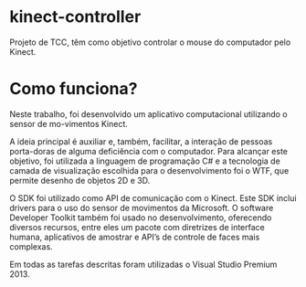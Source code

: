 # kinect-controller
Projeto de TCC, têm como objetivo controlar o mouse do computador pelo Kinect.

# Como funciona?
Neste trabalho, foi desenvolvido um aplicativo computacional utilizando o sensor de mo-vimentos Kinect. 

A ideia principal é auxiliar e, também, facilitar, a interação de pessoas porta-doras de alguma deficiência com o computador.
Para alcançar este objetivo, foi utilizada a linguagem de programação C# e a tecnologia de camada de visualização escolhida para o desenvolvimento foi o WTF, que permite desenho de objetos 2D e 3D. 

O SDK foi utilizado como API de comunicação com o Kinect. Este SDK inclui drivers para o uso do sensor de movimentos da Microsoft. O software Developer Toolkit também foi usado no desenvolvimento, oferecendo diversos recursos, entre eles um pacote com diretrizes de interface humana, aplicativos de amostrar e API’s de controle de faces mais complexas.

Em todas as tarefas descritas foram utilizadas o Visual Studio Premium 2013.
